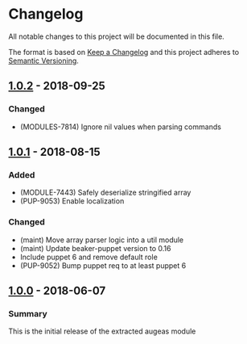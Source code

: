 # Changelog

All notable changes to this project will be documented in this file.

The format is based on [Keep a Changelog](http://keepachangelog.com/en/1.0.0/) and this project adheres to [Semantic Versioning](http://semver.org).

## [1.0.2] - 2018-09-25
### Changed
- (MODULES-7814) Ignore nil values when parsing commands

## [1.0.1] - 2018-08-15
### Added
- (MODULE-7443) Safely deserialize stringified array
- (PUP-9053) Enable localization
### Changed
- (maint) Move array parser logic into a util module
- (maint) Update beaker-puppet version to 0.16
- Include puppet 6 and remove default role
- (PUP-9052) Bump puppet req to at least puppet 6

## [1.0.0] - 2018-06-07
### Summary
This is the initial release of the extracted augeas module

[1.0.2]: https://github.com/puppetlabs/puppetlabs-augeas_core/compare/1.0.1...1.0.2
[1.0.1]: https://github.com/puppetlabs/puppetlabs-augeas_core/compare/1.0.0...1.0.1
[1.0.0]: https://github.com/puppetlabs/puppetlabs-augeas_core/releases/tag/1.0.0
